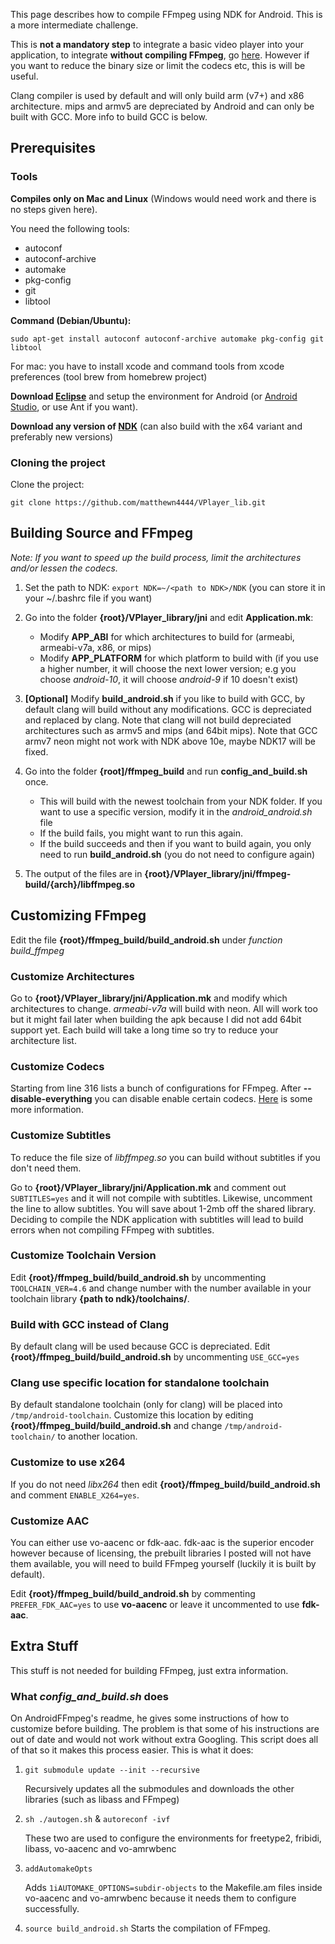 This page describes how to compile FFmpeg using NDK for Android. This is a more intermediate challenge.

This is **not a mandatory step** to integrate a basic video player into your application, to integrate **without compiling FFmpeg**, go [here](https://github.com/matthewn4444/VPlayer_lib/wiki/Compiling-VPlayer#building-vplayer-with-ffmpeg-binaries). However if you want to reduce the binary size or limit the codecs etc, this is will be useful.

Clang compiler is used by default and will only build arm (v7+) and x86 architecture. mips and armv5 are depreciated by Android and can only be built with GCC. More info to build GCC is below.

## Prerequisites

### Tools

**Compiles only on Mac and Linux** (Windows would need work and there is no steps given here).

You need the following tools:

- autoconf
- autoconf-archive
- automake
- pkg-config
- git
- libtool

**Command (Debian/Ubuntu):**

``sudo apt-get install autoconf autoconf-archive automake pkg-config git libtool``

For mac: you have to install xcode and command tools from xcode preferences (tool brew from homebrew project)


**Download [Eclipse](https://developer.android.com/sdk/index.html)** and setup the environment for Android (or [Android Studio](https://developer.android.com/sdk/installing/studio.html), or use Ant if you want).

**Download any version of [NDK](https://developer.android.com/tools/sdk/ndk/index.html)** (can also build with the x64 variant and preferably new versions)

### Cloning the project

Clone the project:

``git clone https://github.com/matthewn4444/VPlayer_lib.git``

## Building Source and FFmpeg

_*Note: If you want to speed up the build process, limit the architectures and/or lessen the codecs.*_

1. Set the path to NDK: ``export NDK=~/<path to NDK>/NDK`` (you can store it in your ~/.bashrc file if you want)

2. Go into the folder **{root}/VPlayer_library/jni** and edit **Application.mk**:
   - Modify **APP_ABI** for which architectures to build for (armeabi, armeabi-v7a, x86, or mips)
   - Modify **APP_PLATFORM** for which platform to build with (if you use a higher number, it will choose the next lower version; e.g you choose _android-10_, it will choose _android-9_ if 10 doesn't exist)

3. **[Optional]** Modify **build_android.sh** if you like to build with GCC, by default clang will build without any modifications. GCC is depreciated
and replaced by clang. Note that clang will not build depreciated architectures such as armv5 and mips (and 64bit mips). Note that GCC armv7 neon might not work with NDK above 10e, maybe NDK17 will be fixed.

2. Go into the folder **{root]/ffmpeg_build** and run **config_and_build.sh** once.
   - This will build with the newest toolchain from your NDK folder. If you want to use a specific version, modify it in the _android_android.sh_ file
   - If the build fails, you might want to run this again.
   - If the build succeeds and then if you want to build again, you only need to run **build_android.sh** (you do not need to configure again)

3. The output of the files are in **{root}/VPlayer_library/jni/ffmpeg-build/{arch}/libffmpeg.so**

## Customizing FFmpeg

Edit the file **{root}/ffmpeg_build/build_android.sh** under _function build_ffmpeg_

### Customize Architectures

Go to **{root}/VPlayer_library/jni/Application.mk** and modify which architectures to change. _armeabi-v7a_ will build with neon. All will work too but it might fail later when building the apk because I did not add 64bit support yet. Each build will take a long time so try to reduce your architecture list.

### Customize Codecs

Starting from line 316 lists a bunch of configurations for FFmpeg. After **--disable-everything** you can disable enable certain codecs. [Here](http://ffmpeg.mplayerhq.hu/general.html) is some more information.

### Customize Subtitles

To reduce the file size of _libffmpeg.so_ you can build without subtitles if you don't need them.

Go to **{root}/VPlayer_library/jni/Application.mk** and comment out ``SUBTITLES=yes`` and it will not compile with subtitles. Likewise, uncomment the line to allow subtitles. You will save about 1-2mb off the shared library. Deciding to compile the NDK application with subtitles will lead to build errors when not compiling FFmpeg with subtitles.

### Customize Toolchain Version

Edit **{root}/ffmpeg_build/build_android.sh** by uncommenting ``TOOLCHAIN_VER=4.6`` and change number with the number available in your toolchain library **{path to ndk}/toolchains/**.

### Build with GCC instead of Clang

By default clang will be used because GCC is depreciated. Edit **{root}/ffmpeg_build/build_android.sh** by uncommenting ``USE_GCC=yes``

### Clang use specific location for standalone toolchain

By default standalone toolchain (only for clang) will be placed into ``/tmp/android-toolchain``. Customize this location by editing **{root}/ffmpeg_build/build_android.sh** and change ``/tmp/android-toolchain/`` to another location.

### Customize to use x264

If you do not need _libx264_ then edit **{root}/ffmpeg_build/build_android.sh** and comment ``ENABLE_X264=yes``.

### Customize AAC

You can either use vo-aacenc or fdk-aac. fdk-aac is the superior encoder however because of licensing, the prebuilt libraries I posted will not have them available, you will need to build FFmpeg yourself (luckily it is built by default).

Edit **{root}/ffmpeg_build/build_android.sh** by commenting ``PREFER_FDK_AAC=yes`` to use **vo-aacenc** or leave it uncommented to use **fdk-aac**.

## Extra Stuff

This stuff is not needed for building FFmpeg, just extra information.

### What _*config_and_build.sh*_ does

On AndroidFFmpeg's readme, he gives some instructions of how to customize before building. The problem is that some of his instructions are out of date and would not work without extra Googling. This script does all of that so it makes this process easier. This is what it does:

1. ``git submodule update --init --recursive``

   Recursively updates all the submodules and downloads the other libraries (such as libass and FFmpeg)

2. ``sh ./autogen.sh`` & ``autoreconf -ivf``

   These two are used to configure the environments for freetype2, fribidi, libass, vo-aacenc and vo-amrwbenc

3. ``addAutomakeOpts``

   Adds ``1iAUTOMAKE_OPTIONS=subdir-objects`` to the Makefile.am files inside vo-aacenc and vo-amrwbenc because it needs them to configure successfully.

4. ``source build_android.sh``
   Starts the compilation of FFmpeg.